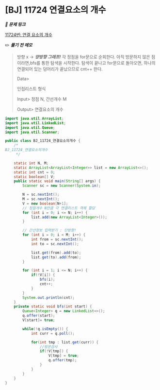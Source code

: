 # [BJ] 11724  연결요소의 개수

 ***🏹 문제 링크***

[11724번: 연결 요소의 개수](https://www.acmicpc.net/problem/11724)

✏️ ***풀기 전 메모*** 

> 방향 x -> ***양방향 그래프!*** 
각 정점을 for문으로 순회한다. 
아직 방문하지 않은 점이라면,bfs를 통한 탐색을 시작한다. 
탐색이 끝나고 for문으로 돌아오면, 하나의 연결되어 있는 덩어리가 끝났으므로 cnt++ 한다.
> 
> 
> Data>
> 
> 인접리스트 형식
> 
> Input>
> 정점 N, 간선개수 M
> 
> Output>
> 연결요소의 개수 
> 

```java
import java.util.ArrayList;
import java.util.LinkedList;
import java.util.Queue;
import java.util.Scanner;

public class BJ_11724_연결요소의개수 {
	/*
BJ_11724_연결요소의개수 	
	 */	

	static int N, M; 
	static ArrayList<ArrayList<Integer>> list = new ArrayList<>();
	static int cnt = 0; 
	static boolean[] V; 
	public static void main(String[] args) {
		Scanner sc = new Scanner(System.in);

		N = sc.nextInt(); 
		M = sc.nextInt(); 
		V = new boolean[N+1];
		// 정점개수 N만큼 각 연결리스트 객체 할당
		for (int i = 0; i <= N; i++) {
			list.add(new ArrayList<Integer>());
		}

		// 간선정보 입력받기 : 단방향!
		for (int i = 0; i < M; i++) {
			int from = sc.nextInt(); 
			int to = sc.nextInt(); 

			list.get(from).add(to);
			list.get(to).add(from);
		}

		for (int i = 1; i <= N; i++) {
			if(!V[i]) {
				bfs(i); 
				cnt++;
			}			
		}
		System.out.println(cnt);
	}
	private static void bfs(int start) {
		Queue<Integer> q = new LinkedList<>();
		q.offer(start);
		V[start]= true; 

		while(!q.isEmpty()) {
			int curr = q.poll(); 

			for(int tmp : list.get(curr)) {
				//방문검사 
				if(!V[tmp]) {
					V[tmp] = true; 
					q.offer(tmp);
				}
			}
		}
	}
}
```